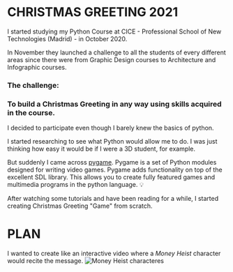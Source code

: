 # CHRISTMAS GREETING 2021

I started studying my Python Course at CICE - Professional School of New Technologies (Madrid) - in October 2020.

In November they launched a challenge to all the students of every different areas since there were from Graphic Design courses to Architecture and Infographic courses. 

### The challenge: 
### To build a Christmas Greeting in any way using skills acquired in the course.

I decided to participate even though I barely knew the basics of python.

I started researching to see what Python would allow me to do. I was just thinking how easy it would be if I were a 3D student, for example.

But suddenly I came across [pygame](https://www.pygame.org/news). Pygame is a set of Python modules designed for writing video games. Pygame adds functionality on top of the excellent SDL library. This allows you to create fully featured games and multimedia programs in the python language. 💡

After watching some tutorials and have been reading for a while, I started creating Christmas Greeting "Game" from scratch.

# PLAN

I wanted to create like an interactive video where a *Money Heist* character would recite the message.
![Money Heist characteres](https://images.newindianexpress.com/uploads/user/imagelibrary/2021/12/6/w900X450/MH5-.jpg?w=640&dpr=1.3)
